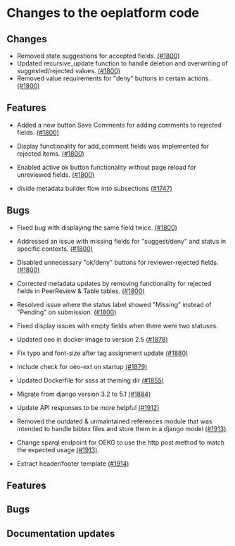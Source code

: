 # Changes to the oeplatform code

## Changes

- Removed state suggestions for accepted fields. [(#1800)](https://github.com/OpenEnergyPlatform/oeplatform/pull/1800)
- Updated recursive_update function to handle deletion and overwriting of suggested/rejected values. [(#1800)](https://github.com/OpenEnergyPlatform/oeplatform/pull/1800)
- Removed value requirements for "deny" buttons in certain actions. [(#1800)](https://github.com/OpenEnergyPlatform/oeplatform/pull/1800)

## Features

- Added a new button Save Comments for adding comments to rejected fields. [(#1800)](https://github.com/OpenEnergyPlatform/oeplatform/pull/1800)
- Display functionality for add_comment fields was implemented for rejected items. [(#1800)](https://github.com/OpenEnergyPlatform/oeplatform/pull/1800)
- Enabled active ok button functionality without page reload for unreviewed fields. [(#1800)](https://github.com/OpenEnergyPlatform/oeplatform/pull/1800)

- divide metadata builder flow into subsections [(#1747)](https://github.com/OpenEnergyPlatform/oeplatform/pull/1747)


## Bugs

- Fixed bug with displaying the same field twice. [(#1800)](https://github.com/OpenEnergyPlatform/oeplatform/pull/1800)
- Addressed an issue with missing fields for "suggest/deny" and status in specific contexts. [(#1800)](https://github.com/OpenEnergyPlatform/oeplatform/pull/1800)
- Disabled unnecessary "ok/deny" buttons for reviewer-rejected fields. [(#1800)](https://github.com/OpenEnergyPlatform/oeplatform/pull/1800)
- Corrected metadata updates by removing functionality for rejected fields in PeerReview & Table tables. [(#1800)](https://github.com/OpenEnergyPlatform/oeplatform/pull/1800)
- Resolved issue where the status label showed "Missing" instead of "Pending" on submission. [(#1800)](https://github.com/OpenEnergyPlatform/oeplatform/pull/1800)
- Fixed display issues with empty fields when there were two statuses. 

- Updated oeo in docker image to version 2.5 [(#1878)](https://github.com/OpenEnergyPlatform/oeplatform/pull/1878)

- Fix typo and font-size after tag assignment update [(#1880)](https://github.com/OpenEnergyPlatform/oeplatform/pull/1880)

- Include check for oeo-ext on startup [(#1879)](https://github.com/OpenEnergyPlatform/oeplatform/pull/1879)

- Updated Dockerfile for sass at theming dir [(#1855)](https://github.com/OpenEnergyPlatform/oeplatform/pull/1855)

- Migrate from django version 3.2 to 5.1 [(#1884)](https://github.com/OpenEnergyPlatform/oeplatform/pull/1884)

- Update API responses to be more helpful [(#1912)](https://github.com/OpenEnergyPlatform/oeplatform/pull/1912)

- Removed the outdated & unmaintained references module that was intended to handle bibtex files and store them in a django model [(#1913)](https://github.com/OpenEnergyPlatform/oeplatform/pull/1913).

- Change sparql endpoint for OEKG to use the http post method to match the expected usage  [(#1913)](https://github.com/OpenEnergyPlatform/oeplatform/pull/1913).

- Extract header/footer template [(#1914)](https://github.com/OpenEnergyPlatform/oeplatform/pull/1914)

## Features

## Bugs



## Documentation updates
